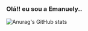 ### Olá!! eu sou a Emanuely..

![Anurag's GitHub stats](https://github-readme-stats.vercel.app/api?username=naiynull&show_icons=true&theme=radical)
